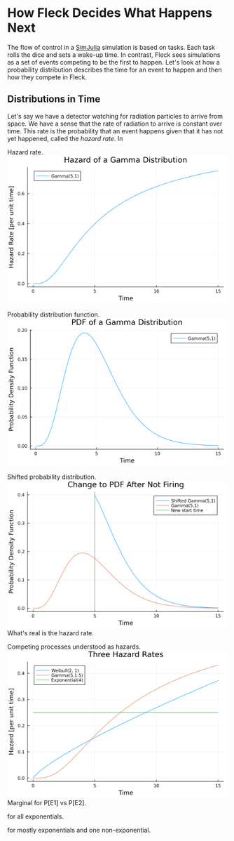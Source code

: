 # How Fleck Decides What Happens Next

The flow of control in a [SimJulia](https://simjuliajl.readthedocs.io/en/stable/welcome.html) simulation is based on tasks. Each task rolls the dice and sets a wake-up time. In contrast, Fleck sees simulations as a set of events competing to be the first to happen. Let's look at how a probability distribution describes the time for an event to happen and then how they compete in Fleck.

## Distributions in Time

Let's say we have a detector watching for radiation particles to arrive from space. We have a sense that the rate of radiation to arrive is constant over time. This rate is the probability that an event happens given that it has not yet happened, called the *hazard rate*. In 

Hazard rate.
![](assets/gammahazard.png)

Probability distribution function.
![](assets/gammapdf.png)

Shifted probability distribution.
![](assets/shiftedgamma.png)
What's real is the hazard rate.

Competing processes understood as hazards.
![](assets/competinghazards.png)
Marginal for P[E1] vs P[E2].

for all exponentials.

for mostly exponentials and one non-exponential.
